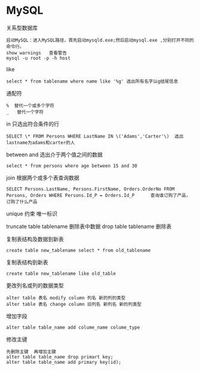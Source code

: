 # MySQL
关系型数据库
```
启动MySQL：进入MySQL路径，首先启动mysqld.exe;然后启动mysql.exe ,分别打开不同的命令行。
show warnings   查看警告
mysql -u root -p -h host
```

like

```
select * from tablename where name like '%g' 选出所有名字以g结尾信息
```

通配符

```
%  替代一个或多个字符
_   替代一个字符
```

in  只选出符合条件的行

```
SELECT \* FROM Persons WHERE LastName IN \('Adams','Carter'\)  选出lastname为adams和carter的人

```

between and 选出介于两个值之间的数据

```
select * from persons where age between 15 and 30
```

join  根据两个或多个表查询数据

```
SELECT Persons.LastName, Persons.FirstName, Orders.OrderNo FROM Persons, Orders WHERE Persons.Id_P = Orders.Id_P      查询谁订购了产品，订购了什么产品
```

unique 约束 唯一标识

truncate table tablename  删除表中数据
drop table tablename   删除表

复制表结构及数据到新表

```
create table new_tablename select * from old_tablename
```

复制表结构到新表

```
create table new_tablename like old_table
```

更改列名或列的数据类型
```
alter table 表名 modify column 列名 新的列的类型 
alter table 表名 change column 旧列名 新列名 新的列类型 
```

增加字段
```
alter table table_name add colume_name colume_type
```

修改主键
```
先删除主键  再增加主键
alter table table_name drop primart key;
alter table table_name add primary key(id);
```




